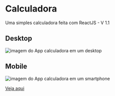 # Calculadora

<p>Uma simples calculadora feita com ReactJS - V 1.1</p>

## Desktop

<img style src='https://i.ibb.co/rFFZZxt/desktop-min.png' alt ='imagem do App calculadora em um desktop'>

## Mobile

<img src='https://i.ibb.co/kXQjtn2/mobile.png' alt ='imagem do App calculadora em um smartphone'>

<a href='https://jl-calculator.netlify.app/' target='_blank'>Veja aqui</a>
